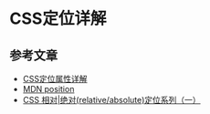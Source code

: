 # CSS定位详解

## 参考文章

* [CSS定位属性详解][1]
* [MDN position][2]
* [CSS 相对|绝对(relative/absolute)定位系列（一）][3]

[1]: https://juejin.im/post/5a1bb35ff265da43231ab164
[2]: https://developer.mozilla.org/zh-CN/docs/Web/CSS/position
[3]: https://www.zhangxinxu.com/wordpress/2010/12/css-%e7%9b%b8%e5%af%b9%e7%bb%9d%e5%af%b9%e5%ae%9a%e4%bd%8d%e7%b3%bb%e5%88%97%ef%bc%88%e4%b8%80%ef%bc%89/
